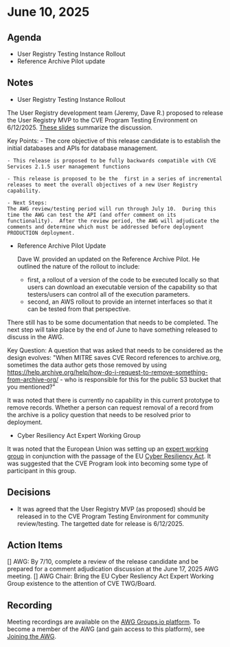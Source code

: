 # June 10, 2025

## Agenda
* User Registry Testing Instance Rollout
* Reference Archive Pilot update

## Notes

* User Registry Testing Instance Rollout
  
The User Registry development team (Jeremy, Dave R.) proposed to release the User Registry MVP to the CVE Program Testing Environment on 6/12/2025.  [These slides](https://github.com/CVEProject/automation-working-group/blob/master/meeting-notes/20250610User-registry-testing-release.pptx) summarize the discussion.

Key Points:
    - The core objective of this release candidate is to establish the initial databases and APIs for database management.
    
    - This release is proposed to be fully backwards compatible with CVE Services 2.1.5 user management functions
    
    - This release is proposed to be the  first in a series of incremental releases to meet the overall objectives of a new User Registry capability.
    
    - Next Steps:  
    The AWG review/testing period will run through July 10.  During this time the AWG can test the API (and offer comment on its functionality).  After the review period, the AWG will adjudicate the comments and determine which must be addressed before deployment PRODUCTION deployment.

* Reference Archive Pilot Update

  Dave W. provided an updated on the Reference Archive Pilot.  He outlined the nature of the rollout to include:
  - first, a rollout of a version of the code to be executed locally so that users can download an executable version of the capability so that testers/users can control all of the execution parameters.
  - second, an AWS rollout to provide an internet interfaces so that it can be tested from that perspective.

 There still has to be some documentation that needs to be completed.  The next step will take place by the end of June to have something released to discuss in the AWG.

 Key Question:
A question that was asked that needs to be considered as the design evolves:
"When MITRE saves CVE Record references to archive.org, sometimes the data author gets those removed by using https://help.archive.org/help/how-do-i-request-to-remove-something-from-archive-org/ - who is responsible for this for the public S3 bucket that you mentioned?"

It was noted that there is currently no capability in this current prototype to remove records.   Whether a person can request removal of a record from the archive is a policy question that needs to be resolved prior to deployment.  

* Cyber Resiliency Act Expert Working Group

It was noted that the European Union was setting up an [expert working group](https://ec.europa.eu/transparency/expert-groups-register/screen/expert-groups/consult?lang=en&groupID=3967) in conjunction with the passage of the EU [Cyber Resiliency Act](https://digital-strategy.ec.europa.eu/en/policies/cyber-resilience-act).  It was suggested that the CVE Program look into becoming some type of participant in this group.     

## Decisions

* It was agreed that the User Registry MVP (as proposed) should be released in to the CVE Program Testing Environment for community review/testing.  The targetted date for release is 6/12/2025. 

## Action Items

[] AWG:  By 7/10, complete a review of the release candidate and be prepared for a comment adjudication discussion at the June 17, 2025 AWG meeting. 
[] AWG Chair: Bring the EU Cyber Resliency Act Expert Working Group existence to the attention of CVE TWG/Board. 

## Recording

Meeting recordings are available on the [AWG Groups.io platform](https://cve-cwe-programs.groups.io/g/AWG/files/MeetingRecordings).
To become a member of the AWG (and gain access to this platform), see [Joining the AWG](https://github.com/CVEProject/automation-working-group?tab=readme-ov-file#joining-the-awg).

